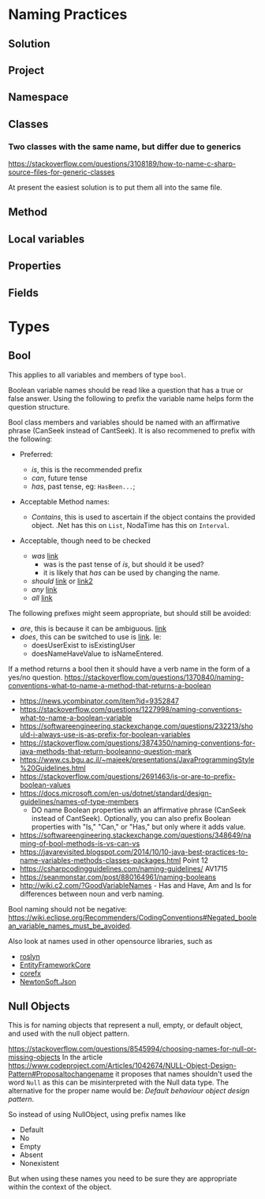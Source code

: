 # Naming Practices

## Solution

## Project

## Namespace

## Classes

### Two classes with the same name, but differ due to generics
https://stackoverflow.com/questions/3108189/how-to-name-c-sharp-source-files-for-generic-classes

At present the easiest solution is to put them all into the same file.

## Method

## Local variables

## Properties

## Fields

# Types

## Bool

This applies to all variables and members of type `bool`.

Boolean variable names should be read like a question that has a true or false answer.
Using the following to prefix the variable name helps form the question structure.

Bool class members and variables should be named with an affirmative phrase (CanSeek instead of CantSeek). It is also recommened to prefix with the following:

- Preferred:
  - _is_, this is the recommended prefix
  - _can_, future tense
  - _has_, past tense, eg: `HasBeen...`;
  
- Acceptable Method names:
  - _Contains_, this is used to ascertain if the object contains the provided object. .Net has this on `List`, NodaTime has this on `Interval`.
  
- Acceptable, though need to be checked
  - _was_ [link](https://softwareengineering.stackexchange.com/questions/232213/should-i-always-use-is-as-prefix-for-boolean-variables)
    - was is the past tense of _is_, but should it be used?
    - it is likely that _has_ can be used by changing the name.
  - _should_ [link](https://stackoverflow.com/questions/3874350/naming-conventions-for-java-methods-that-return-booleanno-question-mark) or [link2](https://petroware.no/javastyle.html#Specific)
  - _any_ [link](https://stackoverflow.com/questions/2691463/is-or-are-to-prefix-boolean-values)
  - _all_ [link](https://stackoverflow.com/questions/2691463/is-or-are-to-prefix-boolean-values)

The following prefixes might seem appropriate, but should still be avoided:
 - _are_, this is because it can be ambiguous. [link](https://stackoverflow.com/questions/2691463/is-or-are-to-prefix-boolean-values)
 - _does_, this can be switched to use is [link](https://stackoverflow.com/questions/5887450/does-a-method-name-starting-with-does-look-good). Ie:
   - doesUserExist to isExistingUser
   - doesNameHaveValue to isNameEntered.

If a method returns a bool then it should have a verb name in the form of a yes/no question.
https://stackoverflow.com/questions/1370840/naming-conventions-what-to-name-a-method-that-returns-a-boolean

 - https://news.ycombinator.com/item?id=9352847
 - https://stackoverflow.com/questions/1227998/naming-conventions-what-to-name-a-boolean-variable
 - https://softwareengineering.stackexchange.com/questions/232213/should-i-always-use-is-as-prefix-for-boolean-variables
 - https://stackoverflow.com/questions/3874350/naming-conventions-for-java-methods-that-return-booleanno-question-mark
 - https://www.cs.bgu.ac.il/~majeek/presentations/JavaProgrammingStyle%20Guidelines.html
 - https://stackoverflow.com/questions/2691463/is-or-are-to-prefix-boolean-values
 - https://docs.microsoft.com/en-us/dotnet/standard/design-guidelines/names-of-type-members
   - DO name Boolean properties with an affirmative phrase (CanSeek instead of CantSeek). Optionally, you can also prefix Boolean properties with "Is," "Can," or "Has," but only where it adds value.
 - https://softwareengineering.stackexchange.com/questions/348649/naming-of-bool-methods-is-vs-can-vs
 - https://javarevisited.blogspot.com/2014/10/10-java-best-practices-to-name-variables-methods-classes-packages.html Point 12
 - https://csharpcodingguidelines.com/naming-guidelines/ AV1715
 - https://seanmonstar.com/post/880164961/naming-booleans
 - http://wiki.c2.com/?GoodVariableNames - Has and Have, Am and Is for differences between noun and verb naming.
 
Bool naming should not be negative: https://wiki.eclipse.org/Recommenders/CodingConventions#Negated_boolean_variable_names_must_be_avoided.
 
Also look at names used in other opensource libraries, such as
 - [roslyn](https://github.com/dotnet/roslyn)
 - [EntityFrameworkCore](https://github.com/aspnet/EntityFrameworkCore)
 - [corefx](https://github.com/dotnet/corefx)
 - [NewtonSoft.Json](https://github.com/JamesNK/Newtonsoft.Json)

## Null Objects

This is for naming objects that represent a null, empty, or default object, and used with the null object pattern.

https://stackoverflow.com/questions/8545994/choosing-names-for-null-or-missing-objects
In the article https://www.codeproject.com/Articles/1042674/NULL-Object-Design-Pattern#Proposaltochangename it proposes that names shouldn't used the word `Null` as this can be misinterpreted with the Null data type. The alternative for the proper name would be: *Default behaviour object design pattern*.

So instead of using NullObject, using prefix names like
 - Default
 - No
 - Empty
 - Absent
 - Nonexistent

But when using these names you need to be sure they are appropriate within the context of the object.
